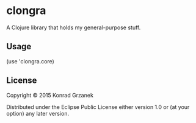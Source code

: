 # clongra

A Clojure library that holds my general-purpose stuff.

## Usage

(use 'clongra.core)

## License

Copyright © 2015 Konrad Grzanek

Distributed under the Eclipse Public License either version 1.0 or (at
your option) any later version.
